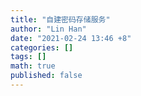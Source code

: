 ```yaml
---
title: "自建密码存储服务"
author: "Lin Han"
date: "2021-02-24 13:46 +8"
categories: []
tags: []
math: true
published: false
---
```

